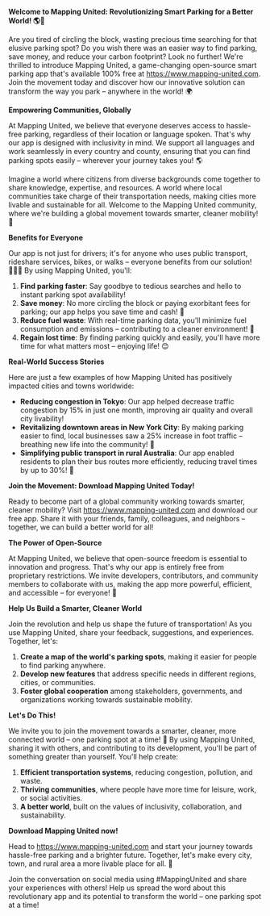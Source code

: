 **Welcome to Mapping United: Revolutionizing Smart Parking for a Better World! 🌎🚗**

Are you tired of circling the block, wasting precious time searching for that elusive parking spot? Do you wish there was an easier way to find parking, save money, and reduce your carbon footprint? Look no further! We're thrilled to introduce Mapping United, a game-changing open-source smart parking app that's available 100% free at https://www.mapping-united.com. Join the movement today and discover how our innovative solution can transform the way you park – anywhere in the world! 🌍

**Empowering Communities, Globally**

At Mapping United, we believe that everyone deserves access to hassle-free parking, regardless of their location or language spoken. That's why our app is designed with inclusivity in mind. We support all languages and work seamlessly in every country and county, ensuring that you can find parking spots easily – wherever your journey takes you! 🌎

Imagine a world where citizens from diverse backgrounds come together to share knowledge, expertise, and resources. A world where local communities take charge of their transportation needs, making cities more livable and sustainable for all. Welcome to the Mapping United community, where we're building a global movement towards smarter, cleaner mobility! 🌟

**Benefits for Everyone**

Our app is not just for drivers; it's for anyone who uses public transport, rideshare services, bikes, or walks – everyone benefits from our solution! 🚴‍♀️🚌 By using Mapping United, you'll:

1. **Find parking faster**: Say goodbye to tedious searches and hello to instant parking spot availability!
2. **Save money**: No more circling the block or paying exorbitant fees for parking; our app helps you save time and cash! 💸
3. **Reduce fuel waste**: With real-time parking data, you'll minimize fuel consumption and emissions – contributing to a cleaner environment! 🌿
4. **Regain lost time**: By finding parking quickly and easily, you'll have more time for what matters most – enjoying life! 😊

**Real-World Success Stories**

Here are just a few examples of how Mapping United has positively impacted cities and towns worldwide:

* **Reducing congestion in Tokyo**: Our app helped decrease traffic congestion by 15% in just one month, improving air quality and overall city livability!
* **Revitalizing downtown areas in New York City**: By making parking easier to find, local businesses saw a 25% increase in foot traffic – breathing new life into the community! 🍎
* **Simplifying public transport in rural Australia**: Our app enabled residents to plan their bus routes more efficiently, reducing travel times by up to 30%! 🌳

**Join the Movement: Download Mapping United Today!**

Ready to become part of a global community working towards smarter, cleaner mobility? Visit https://www.mapping-united.com and download our free app. Share it with your friends, family, colleagues, and neighbors – together, we can build a better world for all!

**The Power of Open-Source**

At Mapping United, we believe that open-source freedom is essential to innovation and progress. That's why our app is entirely free from proprietary restrictions. We invite developers, contributors, and community members to collaborate with us, making the app more powerful, efficient, and accessible – for everyone! 🤝

**Help Us Build a Smarter, Cleaner World**

Join the revolution and help us shape the future of transportation! As you use Mapping United, share your feedback, suggestions, and experiences. Together, let's:

1. **Create a map of the world's parking spots**, making it easier for people to find parking anywhere.
2. **Develop new features** that address specific needs in different regions, cities, or communities.
3. **Foster global cooperation** among stakeholders, governments, and organizations working towards sustainable mobility.

**Let's Do This!**

We invite you to join the movement towards a smarter, cleaner, more connected world – one parking spot at a time! 🚀 By using Mapping United, sharing it with others, and contributing to its development, you'll be part of something greater than yourself. You'll help create:

1. **Efficient transportation systems**, reducing congestion, pollution, and waste.
2. **Thriving communities**, where people have more time for leisure, work, or social activities.
3. **A better world**, built on the values of inclusivity, collaboration, and sustainability.

**Download Mapping United now!**

Head to https://www.mapping-united.com and start your journey towards hassle-free parking and a brighter future. Together, let's make every city, town, and rural area a more livable place for all. 🌟

Join the conversation on social media using #MappingUnited and share your experiences with others! Help us spread the word about this revolutionary app and its potential to transform the world – one parking spot at a time!